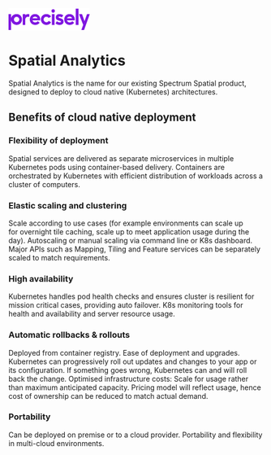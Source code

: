 ![Precisely](Precisely_Logo.png "Precisely")

# Spatial Analytics
Spatial Analytics is the name for our existing Spectrum Spatial product, designed to deploy to cloud native (Kubernetes) architectures.

## Benefits of cloud native deployment
### Flexibility of deployment
Spatial services are delivered as separate microservices in multiple Kubernetes pods using container-based delivery. Containers are orchestrated by Kubernetes with efficient distribution of workloads across a cluster of computers.

### Elastic scaling and clustering
Scale according to use cases (for example environments can scale up for overnight tile caching, scale up to meet application usage during the day). Autoscaling or manual scaling via command line or K8s dashboard. Major APIs such as Mapping, Tiling and Feature services can be separately scaled to match requirements.

### High availability
Kubernetes handles pod health checks and ensures cluster is resilient for mission critical cases, providing auto failover. K8s monitoring tools for health and availability and server resource usage.

### Automatic rollbacks & rollouts
Deployed from container registry. Ease of deployment and upgrades. Kubernetes can progressively roll out updates and changes to your app or its configuration. If something goes wrong, Kubernetes can and will roll back the change.
Optimised infrastructure costs: Scale for usage rather than maximum anticipated capacity. Pricing model will reflect usage, hence cost of ownership can be reduced to match actual demand.

### Portability
Can be deployed on premise or to a cloud provider. Portability and flexibility in multi-cloud environments.


